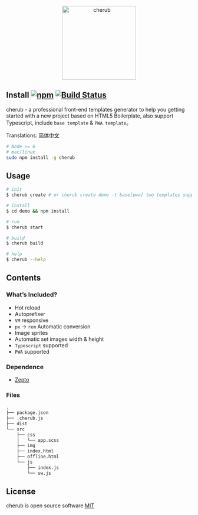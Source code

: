 <p align="center">
  <img alt="cherub" src="https://gw.alicdn.com/tfs/TB1kSLzw0cnBKNjSZR0XXcFqFXa-512-512.svg" width="200">
</p>

## Install [![npm](https://img.shields.io/npm/v/cherub.svg)](https://www.npmjs.com/package/cherub) [![Build Status](https://travis-ci.org/l-zhi/cherub.svg?branch=master)](https://travis-ci.org/l-zhi/cherub) 

cherub - a professional front-end templates generator to help you getting started with a new project based on HTML5 Boilerplate, also support Typescript, include `base template` & `PWA template`。

Translations: [简体中文](https://github.com/l-zhi/cherub/blob/master/doc/README.zh_CN.md)

```sh
# Node >= 6
# mac/linux
sudo npm install -g cherub
```

## Usage

```sh
# init
$ cherub create # or cherub create demo -t base[pwa] two templates supported

# install
$ cd demo && npm install

# run
$ cherub start

# build
$ cherub build

# help
$ cherub --help
```

## Contents

### What’s Included?

- Hot reload
- Autoprefixer
- `VM` responsive
- `px` -> `rem` Automatic conversion
- Image sprites
- Automatic set images width & height
- `Typescript` supported
- `PWA` supported

### Dependence

- [Zepto](http://zeptojs.com/) 

### Files

```sh
.
├── package.json
├── .cherub.js
├── dist
└── src
    ├── css
    │   └── app.scss
    ├── img
    ├── index.html
    ├── offline.html
    └── js
        ├── index.js
        └── sw.js
```

## License

cherub is open source software [MIT](https://opensource.org/licenses/MIT)
